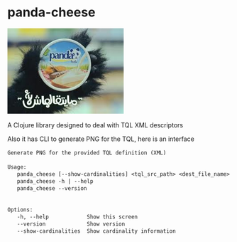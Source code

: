 # panda-cheese

![](img/images.jpeg)

A Clojure library designed to deal with TQL XML descriptors

Also it has CLI to generate PNG for the TQL, here is an interface

```
Generate PNG for the provided TQL definition (XML)

Usage:
   panda_cheese [--show-cardinalities] <tql_src_path> <dest_file_name>
   panda_cheese -h | --help
   panda_cheese --version


Options:
   -h, --help            Show this screen
   --version             Show version
   --show-cardinalities  Show cardinality information
```

